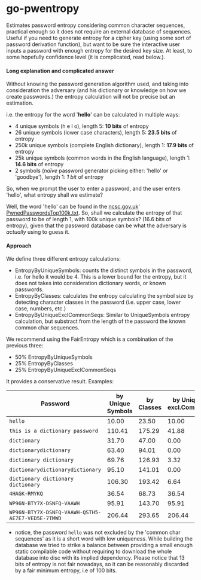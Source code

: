 # go-pwentropy
Estimates password entropy considering common character sequences, practical enough so it does not require an external
database of sequences. Useful if you need to generate entropy for a cipher key (using some sort of password derivation
function), but want to be sure the interactive user inputs a password with enough entropy for the desired key size. 
At least, to some hopefully confidence level (it is complicated, read below.).

#### Long explanation and complicated answer
Without knowing the password generation algorithm used, and taking into consideration the adversary (and his dictionary
or knowledge on how we create passwords.) the entropy calculation will not be precise but an estimation. 

i.e. the entropy for the word '**hello**' can be calculated in multiple ways:

- 4 unique symbols (h e l o), length 5: **10 bits** of entropy
- 26 unique symbols (lower case characters), length 5: **23.5 bits** of entropy
- 250k unique symbols (complete English dictionary), length 1: **17.9 bits** of entropy
- 25k unique symbols (common words in the English language), length 1: **14.6 bits** of entropy
- 2 symbols (*naïve* password generator picking either: 'hello' or 'goodbye'), length 1: *1 bit* of entropy

So, when we prompt the user to enter a password, and the user enters 'hello', what entropy shall we estimate?

Well, the word 'hello' can be found in the [ncsc.gov.uk](https://https://www.ncsc.gov.uk/)' 
[PwnedPasswordsTop100k.txt](https://www.ncsc.gov.uk/static-assets/documents/PwnedPasswordsTop100k.txt). So, shall we
calculate the entropy of that password to be of length 1, with 100k unique symbols? (16.6 bits of entropy), given that
the password database can be what the adversary is *actually* using to guess it. 

#### Approach

We define three different entropy calculations:
- EntropyByUniqueSymbols: counts the distinct symbols in the password, i.e. for hello it would be 4. This is a lower bound for
  the entropy, but it does not takes into consideration dictionary words, or known passwords.
- EntropyByClasses: calculates the entropy calculating the symbol size by detecting character classes in the password 
  (i.e. upper case, lower case, numbers, etc.)
- EntropyByUniqueExclCommonSeqs: Similar to UniqueSymbols entropy calculation, but substract from the length of the
  password the known common char sequences.

We recommend using the FairEntropy which is a combination of the previous three:
- 50% EntropyByUniqueSymbols
- 25% EntropyByClasses
- 25% EntropyByUniqueExclCommonSeqs

It provides a conservative result. Examples:

| Password                                          | by Unique Symbols | by Classes | by Unique excl.Common | Fair   | 
|---------------------------------------------------|-------------------|------------|-----------------------|--------|
| `hello`                                           | 10.00             | 23.50      | 10.00                 | 13.38  |
| `this is a dictionary password`                   | 110.41            | 175.29     | 41.88                 | 109.50 |
| `dictionary`                                      | 31.70             | 47.00      | 0.00                  | 27.60  |
| `dictionarydictionary`                            | 63.40             | 94.01      | 0.00                  | 55.20  |
| `dictionary dictionary`                           | 69.76             | 126.93     | 3.32                  | 67.44  |
| `dictionarydictionarydictionary`                  | 95.10             | 141.01     | 0.00                  | 82.80  |
| `dictionary dictionary dictionary`                | 106.30            | 193.42     | 6.64                  | 103.17 |
| `4HAGK-RMYKQ`                                     | 36.54             | 68.73      | 36.54                 | 44.59  |
| `WP96N-BTY7X-DSNFQ-VAAWH`                         | 95.91             | 143.70     | 95.91                 | 107.86 |
| `WP96N-BTY7X-DSNFQ-VAAWH-QSTH5-AE7E7-VED5E-7TMWD` | 206.44            | 293.65     | 206.44                | 228.24 |

* notice, the password `hello` was not excluded by the 'common char sequences' as it is a short word with low uniqueness.
While building the database we tried to strike a balance between providing a small enough static compilable code without 
requiring to download the whole database into disc with its implied dependency. Please notice that 13 bits of entropy 
is not fair nowadays, so it can be reasonably discarded by a fair minimum entropy, i.e of 100 bits.

